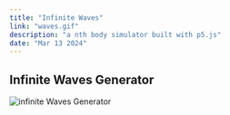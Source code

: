 ```yaml
---
title: "Infinite Waves"
link: "waves.gif"
description: "a nth body simulator built with p5.js"
date: "Mar 13 2024"
---
```


## Infinite Waves Generator

![infinite Waves Generator](./waves.gif)
